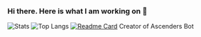 ### Hi there. Here is what I am working on 👋
![Stats](https://github-readme-stats.vercel.app/api?username=ArchieHarvey&title_color=246bce&text_color=ffffff&bg_color=000000&show_icons=true&include_all_commits=true&count_private=true&hide_border=true&hide_title=true)
![Top Langs](https://github-readme-stats.vercel.app/api/top-langs/?username=ArchieHarvey&layout=default&title_color=246bce&text_color=ffffff&bg_color=000000&hide_border=true)
[![Readme Card](https://github-readme-stats.vercel.app/api/pin/?username=ArchieHarvey&repo=Ascenders)](https://github.com/ArchieHarvey/Ascenders)
Creator of Ascenders Bot

